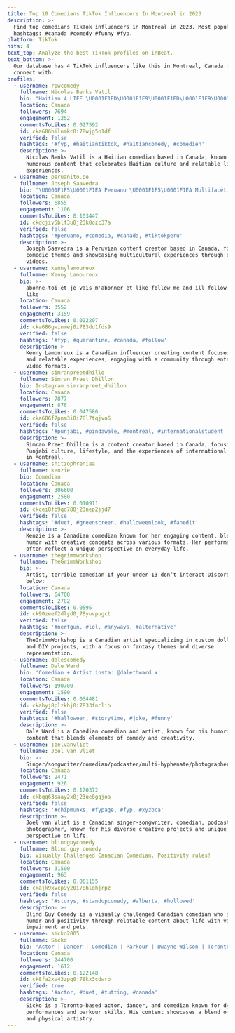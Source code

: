 ```yaml
---
title: Top 10 Comedians TikTok Influencers In Montreal in 2023
description: >-
  Find top comedians TikTok influencers in Montreal in 2023. Most popular
  hashtags: #canada #comedy #funny #fyp.
platform: TikTok
hits: 4
text_top: Analyze the best TikTok profiles on inBeat.
text_bottom: >-
  Our database has 4 TikTok influencers like this in Montreal, Canada for you to
  connect with.
profiles:
  - username: rpwcomedy
    fullname: Nicolas Benks Vatil
    bio: "Haitian 4 LIFE \U0001F1ED\U0001F1F9\U0001F1ED\U0001F1F9\U0001F62D\U0001F602 Chacha GANG @rpw comedy fOR MORE FOLLOW ME"
    location: Canada
    followers: 7694
    engagement: 1252
    commentsToLikes: 0.027592
    id: cka686hilnmkc0i78wjg5o1df
    verified: false
    hashtags: '#fyp, #haitiantiktok, #haitiancomedy, #comedien'
    description: >-
      Nicolas Benks Vatil is a Haitian comedian based in Canada, known for his
      humorous content that celebrates Haitian culture and relatable life
      experiences.
  - username: peruanito.pe
    fullname: Joseph Saavedra
    bio: "\U0001F1F5\U0001F1EA Peruano \U0001F1F5\U0001F1EA Multifacético \U0001F3AD #SoyPeruanoPe Canadá \U0001F4CD"
    location: Canada
    followers: 6855
    engagement: 1106
    commentsToLikes: 0.103447
    id: ckdcjiy5blf3u0j23k0ozc37a
    verified: false
    hashtags: '#peruano, #comedia, #canada, #tiktokperu'
    description: >-
      Joseph Saavedra is a Peruvian content creator based in Canada, focusing on
      comedic themes and showcasing multicultural experiences through engaging
      videos.
  - username: kennylamoureux
    fullname: Kenny Lamoureux
    bio: >-
      abonne-toi et je vais m'abonner et like follow me and ill follow you and
      like
    location: Canada
    followers: 3552
    engagement: 3159
    commentsToLikes: 0.022207
    id: cka686gwinmej0i783dd1fds9
    verified: false
    hashtags: '#fyp, #quarantine, #canada, #follow'
    description: >-
      Kenny Lamoureux is a Canadian influencer creating content focused on humor
      and relatable experiences, engaging with a community through entertaining
      video formats.
  - username: simranpreetdhillo
    fullname: Simran Preet Dhillon
    bio: Instagram simranpreet_dhillon
    location: Canada
    followers: 7877
    engagement: 876
    commentsToLikes: 0.047586
    id: cka686f7pnm3i0i78l7tqjvn6
    verified: false
    hashtags: '#punjabi, #pindawale, #montreal, #internationalstudent'
    description: >-
      Simran Preet Dhillon is a content creator based in Canada, focusing on
      Punjabi culture, lifestyle, and the experiences of international students
      in Montreal.
  - username: shitzophreniaa
    fullname: kenzie
    bio: Comedian
    location: Canada
    followers: 306600
    engagement: 2580
    commentsToLikes: 0.010911
    id: ckcei8fb9qd780j23nep2jjd7
    verified: false
    hashtags: '#duet, #greenscreen, #halloweenlook, #fanedit'
    description: >-
      Kenzie is a Canadian comedian known for her engaging content, blending
      humor with creative concepts across various formats. Her performances
      often reflect a unique perspective on everyday life.
  - username: thegrimmworkshop
    fullname: TheGrimmWorkshop
    bio: >-
      Artist, terrible comedian If your under 13 don’t interact Discord server
      below:
    location: Canada
    followers: 64700
    engagement: 2782
    commentsToLikes: 0.0595
    id: ck90zeef2dlyd0j78yuvpugct
    verified: false
    hashtags: '#nerfgun, #lol, #anyways, #alternative'
    description: >-
      TheGrimmWorkshop is a Canadian artist specializing in custom doll repaints
      and DIY projects, with a focus on fantasy themes and diverse
      representation.
  - username: dalescomedy
    fullname: Dale Ward
    bio: 'Comedian + Artist insta: @dalethward ⬆️'
    location: Canada
    followers: 190700
    engagement: 1590
    commentsToLikes: 0.034481
    id: ckahyj8plzkhj0i7833fnclib
    verified: false
    hashtags: '#halloween, #storytime, #joke, #funny'
    description: >-
      Dale Ward is a Canadian comedian and artist, known for his humorous
      content that blends elements of comedy and creativity.
  - username: joelvanvliet
    fullname: Joel van Vliet
    bio: >-
      Singer/songwriter/comedian/podcaster/multi-hyphenate/photographer/plant-guy/etc.
    location: Canada
    followers: 2471
    engagement: 926
    commentsToLikes: 0.120372
    id: ckbqq63saay2x0j23ue0gqjoa
    verified: false
    hashtags: '#chipmunks, #fypage, #fyp, #xyzbca'
    description: >-
      Joel van Vliet is a Canadian singer-songwriter, comedian, podcaster, and
      photographer, known for his diverse creative projects and unique
      perspective on life.
  - username: blindguycomedy
    fullname: Blind guy comedy
    bio: Visually Challenged Canadian Comedian. Positivity rules!
    location: Canada
    followers: 31500
    engagement: 963
    commentsToLikes: 0.061155
    id: ckajk9xvcp9y20i78hlghjrpz
    verified: false
    hashtags: '#storys, #standupcomedy, #alberta, #hollowed'
    description: >-
      Blind Guy Comedy is a visually challenged Canadian comedian who shares
      humor and positivity through relatable content about life with visual
      impairment and pets.
  - username: sicko2005
    fullname: Sicko
    bio: "Actor | Dancer | Comedian | Parkour | Dwayne Wilson | Toronto, CA \U0001F1E8\U0001F1E6"
    location: Canada
    followers: 244700
    engagement: 1612
    commentsToLikes: 0.122148
    id: ck8fa2xv43zpq0j78kx3cdwrb
    verified: true
    hashtags: '#actor, #duet, #tutting, #canada'
    description: >-
      Sicko is a Toronto-based actor, dancer, and comedian known for dynamic
      performances and parkour skills. His content showcases a blend of humor
      and physical artistry.
---
```


